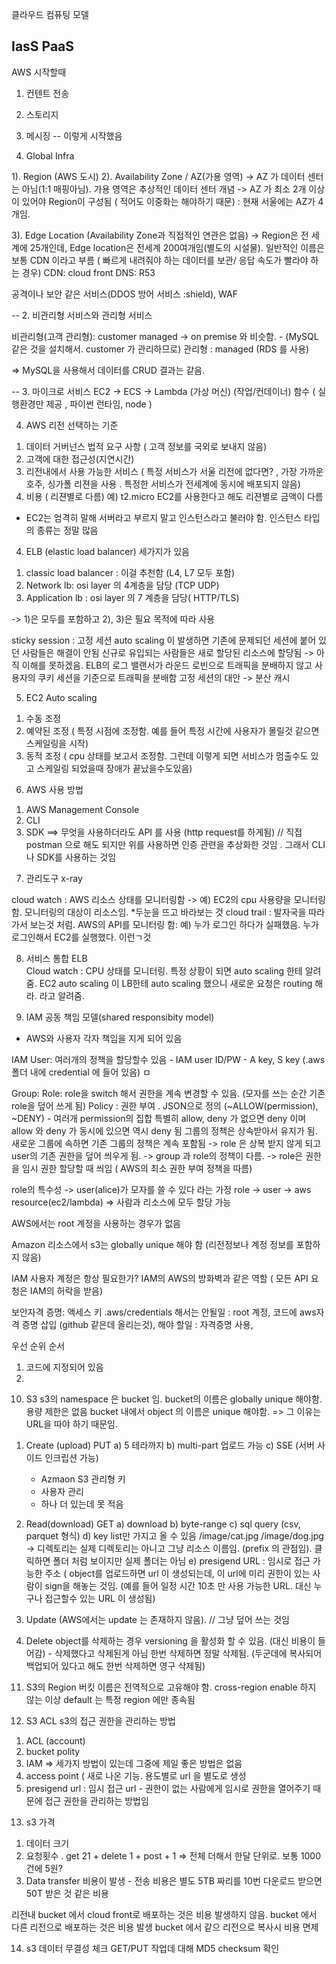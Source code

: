 클라우드 컴퓨팅 모델

IasS
PaaS
--
AWS 시작할때
1. 컨텐트 전송
2. 스토리지
3. 메시징
--
이렇게 시작했음


1. Global Infra

1). Region (AWS 도시)
2). Availability Zone / AZ(가용 영역)
 -> AZ 가 데이터 센터는 아님(1:1 매핑아님). 가용 영역은 추상적인 데이터 센터 개념
 -> AZ 가 최소 2개 이상이 있어야 Region이 구성됨 ( 적어도 이중화는 해야하기 때문)
    : 현재 서울에는 AZ가 4개임.


3). Edge Location (Availability Zone과 직접적인 연관은 없음)
-> Region은 전 세계에 25개인데, Edge location은 전세계 200여개임(별도의 시설물).
일반적인 이름은 보통 CDN 이라고 부름 ( 빠르게 내려줘야 하는 데이터를 보관/ 응답 속도가 빨라야 하는 경우)
CDN: cloud front
DNS: R53

공격이나 보안 같은 서비스(DDOS 방어 서비스 :shield), WAF

--
2. 비관리형 서비스와 관리형 서비스

비관리형(고객 관리형): customer managed -> on premise 와 비슷함. - (MySQL 같은 것을 설치해서. customer 가 관리하므로)
관리형 : managed (RDS 를 사용)

=> MySQL을 사용해서 데이터를 CRUD 결과는 같음.

--
3. 마이크로 서비스
EC2 			-> ECS				 -> Lambda
(가상 머신) 	(작업/컨데이너)			함수 ( 실행환경만 제공 , 파이썬 런타임, node )


4. AWS 리전 선택하는 기준
1) 데이터 거버넌스 법적 요구 사항 ( 고객 정보를 국외로 보내지 않음)
2) 고객에 대한 접근성(지연시간)
3) 리전내에서 사용 가능한 서비스 ( 특정 서비스가 서울 리전에 없다면? , 가장 가까운 호주, 싱가폴 리젼을 사용 . 특정한
서비스가 전세계에 동시에 배포되지 않음)
4) 비용 ( 리젼별로 다름)
   예) t2.micro EC2를 사용한다고 해도 리젼별로 금액이 다름
   
   
   
* EC2는 엄격히 말해 서버라고 부르지 말고 인스턴스라고 불러야 함.
인스턴스 타입의 종류는 정말 많음


4. ELB (elastic load balancer)
세가지가 있음
1) classic load balancer : 이걸 추천함 (L4, L7 모두 포함)
2) Network lb: osi layer 의 4계층을 담당 (TCP UDP)
3) Application lb : osi layer 의 7 계층을 담당( HTTP/TLS)

 -> 1)은 모두를  포함하고 2), 3)은 필요 목적에 따라 사용 
 
 sticky session : 고정 세션
 auto scaling 이 발생하면 기존에 문제되던 세션에 붙어 있던 사람들은 해결이 안됨
 신규로 유입되는 사람들은 새로 할당된 리소스에 할당됨
 -> 아직 이해를 못하겠음.
 ELB의 로그 밸랜서가 라운드 로빈으로 트래픽을 분배하지 않고 사용자의 쿠키 세션을 기준으로 트래픽을 분배함
고정 세션의 대안 -> 분산 캐시
 
 
 5. EC2 Auto scaling
 1) 수동 조정
 2) 예약된 조정 ( 특정 시점에 조정함. 예를 들어 특정 시간에 사용자가 몰릴것 같으면 스케일링을 시작)
 3) 동적 조정 ( cpu 상태를 보고서 조정함. 그런데 이렇게 되면 서비스가 멈출수도 있고 스케일링 되었을때 
 장애가 끝났을수도있음)
 
 
 6. AWS 사용 방법
 1) AWS Management Console
 2) CLI
 3) SDK
 ==> 무엇을 사용하더라도 API 를 사용 (http request를 하게됨) // 직접 postman 으로 해도 되지만
     위를 사용하면 인증 관련을 추상화한 것임 . 그래서 CLI 나 SDK를 사용하는 것임
	 

	 

 7. 관리도구
 x-ray
 
 cloud watch : AWS 리소스 상태를 모니터링함 -> 예) EC2의 cpu 사용량을 모니터링 함. 
				모니터링의 대상이 리소스임. 
				*두눈을 뜨고 바라보는 것
 cloud trail : 발자국을 따라가서 보는것 처럼. 
               AWS의 API를 모니터링 함:  예) 누가 로그인 하다가 실패했음. 누가 로그인해서 EC2를 실행했다. 이런ㄱ것
			   
8. 서비스 통합
ELB			   
Cloud watch : CPU 상태를 모니터링. 특정 상황이 되면 auto scaling 한테 알려줌. 
EC2 auto scaling 이 LB한테 auto scaling 했으니 새로운 요청은 routing 해라. 라고 알려줌. 
 
 9. IAM
 공동 책임 모델(shared responsibity model)
 - AWS와 사용자 각자 책임을 지게 되어 있음
 
 IAM 
 User: 여러개의 정책을 할당할수 있음
      - IAM user ID/PW
	  - A key, S key  (.aws 폴더 내에 credential 에 들어 있음)
	  ㅁ
	  
 Group:
 Role: role을 switch 해서 권한을 계속 변경할 수 있음. (모자를 쓰는 순간 기존 role을 덮어 쓰게 됨)
 Policy : 권한 부여 . JSON으로 정의 (~ALLOW(permission), ~DENY) - 여러개 permission의 집합
 특별히 allow, deny 가 없으면 deny 이며 allow 와 deny 가 동시에 있으면 역시 deny 됨
 그룹의 정책은 상속받아서 유지가 됨. 새로운 그룹에 속하면 기존 그룹의 정책은 계속 포함됨
 -> role 은 상복 받지 않게 되고 user의 기존 권한을  덮어 씌우게 됨. 
 -> group 과 role의 정책이 다름. 
 -> role은 권한을 임시 권한 할당할 때 씌임 ( AWS의 최소 권한 부여 정책을 따름)
 
 role의 특수성 -> user(alice)가 모자를 쓸 수 있다 라는 가정
 role -> user 
      -> aws resource(ec2/lambda)
      => 사람과 리소스에 모두 할당 가능
	  
	  
 AWS에서는 root 계정을 사용하는 경우가 없음


Amazon 리소스에서 s3는 globally unique 해야 함 (리전정보나 계정 정보를 포함하지 않음)

IAM 사용자 계정은 항상 필요한가?
IAM의 AWS의 방화벽과 같은 역할 ( 모든 API 요청은 IAM의 허락을 받음)

보안자격 증명: 액세스 키
.aws/credentials
해서는 안될일 : root 계정, 코드에 aws자격 증명 삽입 (github 같은데 올리는것), 
해야 할일 : 자격증명 사용,

우선 순위 순서
1) 코드에 지정되어 있음
2)


10. S3
s3의 namespace 은 bucket 임.
bucket의 이름은 globally unique 해야함.
용량 제한은 없음
bucket 내에서 object 의 이름은 unique 해야함.
=> 그 이유는 URL을 따야 하기 때문임.

1) Create (upload) PUT
 a) 5 테라까지
 b) multi-part 업로드 가능
 c) SSE (서버 사이드 인크립션 가능)
     - Azmaon S3 관리형 키
	 - 사용자 관리
	 - 하나 더 있는데 못 적음 
2) Read(download) GET
 a) download
 b) byte-range
 c) sql query (csv, parquet 형식) 
 d) key list만 가지고 올 수 있음
 /image/cat.jpg
 /image/dog.jpg
  -> 디렉토리는
 실제 디렉토리는 아니고 그냥 리소스 이름임. (prefix 의 관점임). 클릭하면 폴더 처럼 보이지만 실제 폴더는 아님
 e) presigend URL : 임시로 접근 가능한 주소 ( object를 업로드하면 url 이  생성되는데, 이 url에 미리 권한이 있는 사람이
    sign을 해놓는 것임. (예를 들어 일정 시간 10초 만 사용 가능한 URL. 대신 누구나 접근할수 있는 URL 이 생성됨)

3) Update (AWS에서는 update 는 존재하지 않음).  // 그냥 덮어 쓰는 것임
4) Delete 
  object를 삭제하는 경우
  versioning 을 활성화 할 수 있음. (대신 비용이 들어감) - 삭제했다고 삭제된게 아님
  한번 삭제하면 정말 삭제됨. (두군데에 복사되어 백업되어 있다고 해도 한번 삭제하면 영구 삭제됨)  
 
11. S3의 Region
버킷 이름은 전역적으로 고유해야 함.
cross-region enable 하지 않는 이상 default 는 특정 region 에만 종속됨


12. S3 ACL
s3의 접근 권한을 관리하는 방법 
1) ACL (account)
2) bucket polity
3) IAM
  => 세가지 방법이 있는데 그중에 제일 좋은 방법은 없음 
4) access point ( 새로 나온 기능. 용도별로 url 을 별도로 생성
5) presigend url : 임시 접근 url - 권한이 없는 사람에게 임시로 권한을 열어주기 때문에 접근 권한을 관리하는 방법임

13. s3 가격
1) 데이터 크기
2) 요청횟수 . get 21 + delete 1 + post + 1 => 전체 더해서 한달 단위로. 보통 1000건에 5원?	
3) Data transfer 비용이 발생 - 전송 비용은 별도 5TB 짜리를 10번 다운로드 받으면 50T 받은 것 같은 비용

리전내 bucket 에서 cloud front로 배포하는 것은 비용 발생하지 않음. 
bucket 에서 다른 리전으로 배포하는 것은 비용 발생
bucket 에서 같으 리전으로 복사시 비용 면제 

14. s3 데이터 무결성 체크
GET/PUT 작업데 대해 MD5 checksum 확인
 
